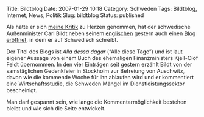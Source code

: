 Title: Bildtblog
Date: 2007-01-29 10:18
Category: Schweden
Tags: Bildtblog, Internet, News, Politik
Slug: bildtblog
Status: published

Als hätte er sich [meine
Kritik](http://www.fiket.de/2007/01/22/carl-bildt-als-schueler-und-blogger/)
zu Herzen genommen, hat der schwedische Außenminister Carl Bildt neben
seinem [englischen](http://bildt.blogspot.com/) gestern auch einen [Blog
eröffnet](http://carlbildt.wordpress.com/2007/01/28/mahanda-annu-en-blogg/),
in dem er auf Schwedisch schreibt.

Der Titel des Blogs ist *Alla dessa dagar* (“Alle diese Tage”) und ist
laut eigener Aussage von einem Buch des ehemaligen Finanzministers
Kjell-Olof Feldt übernommen. In den vier Einträgen seit gestern erzählt
Bildt von der samstäglichen Gedenkfeier in Stockholm zur Befreiung von
Auschwitz, davon wie die kommende Woche für ihn ablaufen wird und er
kommentiert eine Wirtschaftsstudie, die Schweden Mängel im
Dienstleistungssektor bescheinigt.

Man darf gespannt sein, wie lange die Kommentarmöglichkeit bestehen
bleibt und wie sich die Seite entwickelt.

